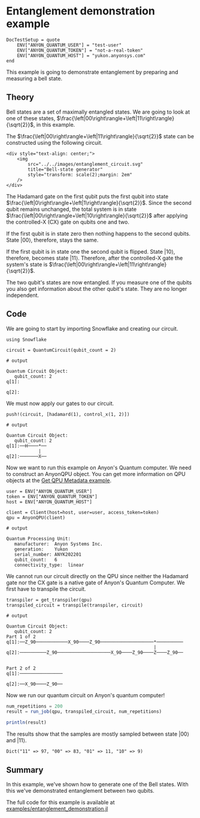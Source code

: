 # Entanglement demonstration example

```@meta
DocTestSetup = quote
    ENV["ANYON_QUANTUM_USER"] = "test-user"
    ENV["ANYON_QUANTUM_TOKEN"] = "not-a-real-token"
    ENV["ANYON_QUANTUM_HOST"] = "yukon.anyonsys.com"
end
```

This example is going to demonstrate entanglement by preparing and measuring a bell state.

## Theory

Bell states are a set of maximally entangled states. We are going to look at one of these states, $\frac{\left|00\right\rangle+\left|11\right\rangle}{\sqrt{2}}$, in this example.

The $\frac{\left|00\right\rangle+\left|11\right\rangle}{\sqrt{2}}$ state can be constructed using the following circuit.

```@raw html
<div style="text-align: center;">
	<img
		src="../../images/entanglement_circuit.svg"
		title="Bell-state generator"
        style="transform: scale(2);margin: 2em"
	/>
</div>
```

The Hadamard gate on the first qubit puts the first qubit into state $\frac{\left|0\right\rangle+\left|1\right\rangle}{\sqrt{2}}$. Since the second qubit remains unchanged, the total system is in state $\frac{\left|00\right\rangle+\left|10\right\rangle}{\sqrt{2}}$ after applying the controlled-X (CX) gate on qubits one and two.

If the first qubit is in state zero then nothing happens to the second qubits. State $\left|00\right\rangle$, therefore, stays the same.

If the first qubit is in state one the second qubit is flipped. State $\left|10\right\rangle$, therefore, becomes state $\left|11\right\rangle$. Therefore, after the controlled-X gate the system's state is $\frac{\left|00\right\rangle+\left|11\right\rangle}{\sqrt{2}}$.

The two qubit's states are now entangled. If you measure one of the qubits you also get information about the other qubit's state. They are no longer independent.

## Code

We are going to start by importing Snowflake and creating our circuit.

```jldoctest entanglement_demonstration_example; output = false
using Snowflake

circuit = QuantumCircuit(qubit_count = 2)

# output

Quantum Circuit Object:
   qubit_count: 2
q[1]:

q[2]:
```

We must now apply our gates to our circuit.

```jldoctest entanglement_demonstration_example; output = false
push!(circuit, [hadamard(1), control_x(1, 2)])

# output

Quantum Circuit Object:
   qubit_count: 2
q[1]:──H────*──
            |
q[2]:───────X──
```

Now we want to run this example on Anyon's Quantum computer. We need to construct an AnyonQPU object. You can get more information on QPU objects at the [Get QPU Metadata example](./get_qpu_metadata.md).

```jldoctest entanglement_demonstration_example; output = false
user = ENV["ANYON_QUANTUM_USER"]
token = ENV["ANYON_QUANTUM_TOKEN"]
host = ENV["ANYON_QUANTUM_HOST"]

client = Client(host=host, user=user, access_token=token)
qpu = AnyonQPU(client)

# output

Quantum Processing Unit:
   manufacturer:  Anyon Systems Inc.
   generation:    Yukon
   serial_number: ANYK202201
   qubit_count:   6
   connectivity_type:  linear
```

We cannot run our circuit directly on the QPU since neither the Hadamard gate nor the CX gate is a native gate of Anyon's Quantum Computer. We first have to transpile the circuit.

```jldoctest entanglement_demonstration_example; output = false
transpiler = get_transpiler(qpu)
transpiled_circuit = transpile(transpiler, circuit)

# output

Quantum Circuit Object:
   qubit_count: 2 
Part 1 of 2
q[1]:──Z_90────────────X_90────Z_90────────────────────*──────────
                                                       |          
q[2]:──────────Z_90────────────────────X_90────Z_90────Z────Z_90──
                                                                  

Part 2 of 2
q[1]:────────────────
                     
q[2]:──X_90────Z_90──
```

Now we run our quantum circuit on Anyon's quantum computer!

```julia
num_repetitions = 200
result = run_job(qpu, transpiled_circuit, num_repetitions)

println(result)
```

The results show that the samples are mostly sampled between state $\left|00\right\rangle$ and $\left|11\right\rangle$.

```text
Dict("11" => 97, "00" => 83, "01" => 11, "10" => 9)
```

## Summary

In this example, we've shown how to generate one of the Bell states. With this we've demonstrated entanglement between two qubits.

The full code for this example is available at [examples/entanglement\_demonstration.jl](https://github.com/anyonlabs/Snowflake.jl/blob/main/examples/entanglement_demonstration.jl)
